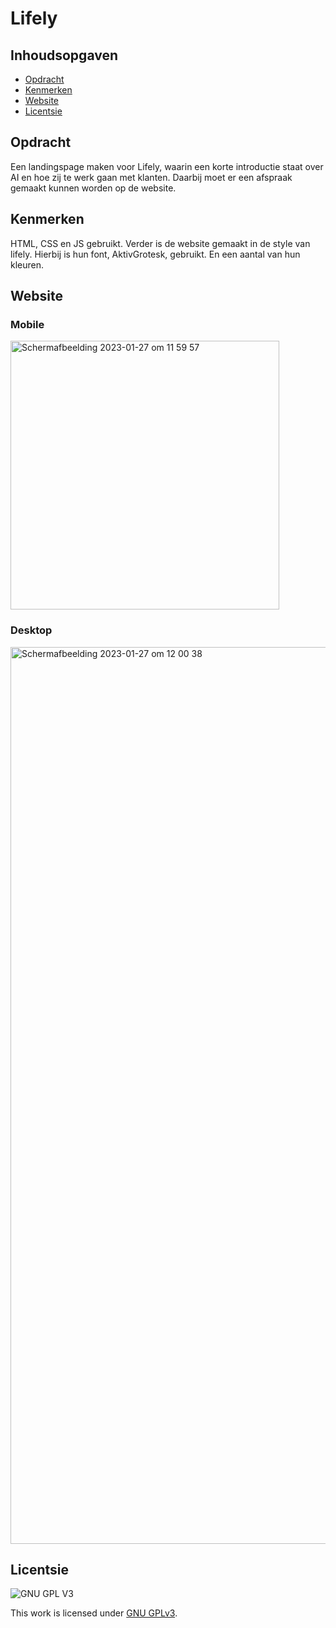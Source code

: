 # Lifely

## Inhoudsopgaven

 * [Opdracht](#opdracht)
 * [Kenmerken](#kenmerken)
 * [Website](#website)
 * [Licentsie](#licentsie)


## Opdracht 
Een landingspage maken voor Lifely, waarin een korte introductie staat over AI en hoe zij te werk gaan met klanten. Daarbij moet er een afspraak gemaakt kunnen worden op de website. 


## Kenmerken
HTML, CSS en JS gebruikt. Verder is de website gemaakt in de style van lifely. Hierbij is hun font, AktivGrotesk, gebruikt. En een aantal van hun kleuren. 


## Website

### Mobile

<img width="430" alt="Schermafbeelding 2023-01-27 om 11 59 57" src="https://user-images.githubusercontent.com/112861069/215069989-87e95a4b-ca2d-49f3-81f5-ead39f76364d.png">



### Desktop

<img width="1435" alt="Schermafbeelding 2023-01-27 om 12 00 38" src="https://user-images.githubusercontent.com/112861069/215070061-ccb315ea-b97c-4be5-adff-3866b469f9a4.png">


## Licentsie

![GNU GPL V3](https://www.gnu.org/graphics/gplv3-127x51.png)

This work is licensed under [GNU GPLv3](./LICENSE).
